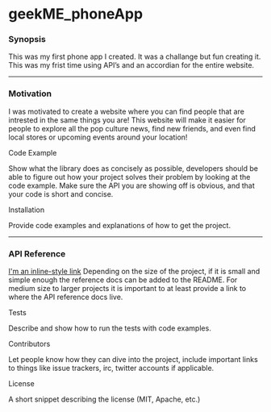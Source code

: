 # geekME_phoneApp
### Synopsis
This was my first phone app I created. It was a challange but fun creating it. This was my frist time using API’s and an accordian for the entire website.
___
### Motivation
I was motivated to create a website where you can find people that are intrested in the same things you are! This website will make it easier for people to explore all the pop culture news, find new friends, and even find local stores or upcoming events around your location!


Code Example

Show what the library does as concisely as possible, developers should be able to figure out how your project solves their problem by looking at the code example. Make sure the API you are showing off is obvious, and that your code is short and concise.


Installation

Provide code examples and explanations of how to get the project.
___
### API Reference

[I'm an inline-style link](https://developers.google.com/maps/documentation/javascript/adding-a-google-map)
Depending on the size of the project, if it is small and simple enough the reference docs can be added to the README. For medium size to larger projects it is important to at least provide a link to where the API reference docs live.

Tests

Describe and show how to run the tests with code examples.

Contributors

Let people know how they can dive into the project, include important links to things like issue trackers, irc, twitter accounts if applicable.

License

A short snippet describing the license (MIT, Apache, etc.)

